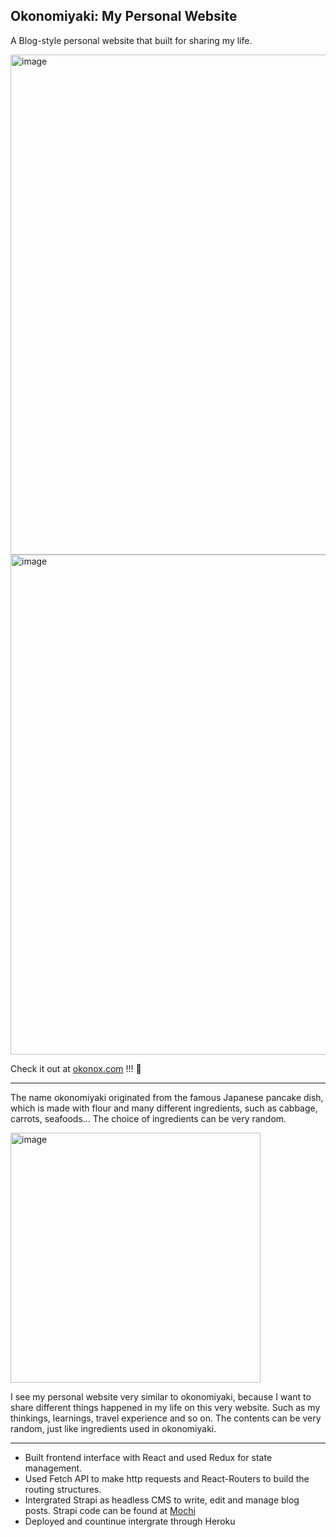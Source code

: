 ## Okonomiyaki: My Personal Website

A Blog-style personal website that built for sharing my life.  

<img width="800" alt="image" src="https://user-images.githubusercontent.com/97186212/167752449-dd606f55-6b26-4215-ae7e-9676c816a4e1.png">  

<img width="800" alt="image" src="https://user-images.githubusercontent.com/97186212/167752519-6d1c9bfd-4c4b-48c1-a3e2-e04f2bbaeadb.png">

Check it out at [okonox.com](http://okonox.com) !!! 🥳  

---  

The name okonomiyaki originated from the famous Japanese pancake dish, which is made with flour and many different ingredients, such as cabbage, carrots, seafoods... The choice of ingredients can be very random.  

<img width="400" alt="image" src="https://user-images.githubusercontent.com/97186212/167752921-897eeafa-97b6-429d-a338-a288bd2d09bb.jpeg">  


I see my personal website very similar to okonomiyaki, because I want to share different things happened in my life on this very website. Such as my thinkings, learnings, travel experience and so on. The contents can be very random, just like ingredients used in okonomiyaki.

---

- Built frontend interface with React and used Redux for state management.
- Used Fetch API to make http requests and React-Routers to build the routing structures.
- Intergrated Strapi as headless CMS to write, edit and manage blog posts. Strapi code can be found at [Mochi](https://github.com/ShawnYxZhao/mochi)
- Deployed and countinue intergrate through Heroku

